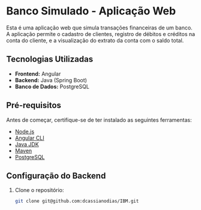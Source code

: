 # Banco Simulado - Aplicação Web

Esta é uma aplicação web que simula transações financeiras de um banco. A aplicação permite o cadastro de clientes, registro de débitos e créditos na conta do cliente, e a visualização do extrato da conta com o saldo total.

## Tecnologias Utilizadas

- **Frontend:** Angular
- **Backend:** Java (Spring Boot)
- **Banco de Dados:** PostgreSQL

## Pré-requisitos

Antes de começar, certifique-se de ter instalado as seguintes ferramentas:

- [Node.js](https://nodejs.org/)
- [Angular CLI](https://angular.io/cli)
- [Java JDK](https://www.oracle.com/java/technologies/javase-downloads.html)
- [Maven](https://maven.apache.org/)
- [PostgreSQL](https://www.postgresql.org/)

## Configuração do Backend

1. Clone o repositório:

   ```bash
   git clone git@github.com:dcassianodias/IBM.git
   

